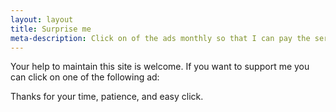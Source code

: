 ```yaml
---
layout: layout
title: Surprise me
meta-description: Click on of the ads monthly so that I can pay the server costs
---
```

Your help to maintain this site is welcome. If you want to support me you can click on one of the
following ad:

<center>
  <script type='text/javascript'>
  <!--
    google_ad_client = 'pub-4941494659815057';
    google_ad_width = 468;
    google_ad_height = 60;
    google_ad_slot = '9749707928';
    //-->
  </script>
  <script type='text/javascript'
     src='http://pagead2.googlesyndication.com/pagead/show_ads.js'>
  </script>
</center>

Thanks for your time, patience, and easy click.


